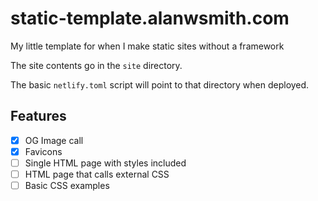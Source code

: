 # static-template.alanwsmith.com

My little template for when I make static sites without a framework

The site contents go in the `site` directory.

The basic `netlify.toml` script will point to that directory
when deployed.

## Features

- [x] OG Image call
- [x] Favicons
- [ ] Single HTML page with styles included
- [ ] HTML page that calls external CSS
- [ ] Basic CSS examples
